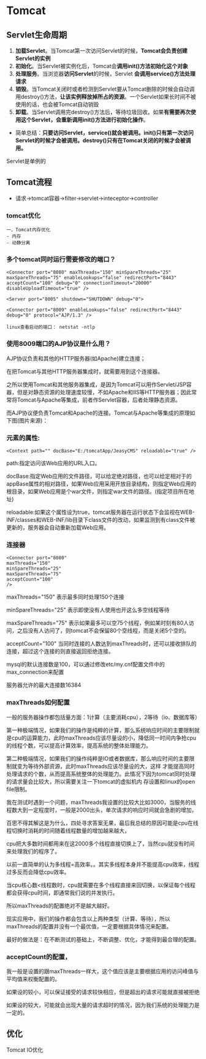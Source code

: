 # Tomcat 


## Servlet生命周期

1. **加载Servlet**。当Tomcat第一次访问Servlet的时候，**Tomcat会负责创建Servlet的实例**
2. **初始化**。当Servlet被实例化后，Tomcat会**调用init()方法初始化这个对象**
3. **处理服务**。当浏览器**访问Servlet**的时候，Servlet **会调用service()方法处理请求**
4. **销毁**。当Tomcat关闭时或者检测到Servlet要从Tomcat删除的时候会自动调用destroy()方法，**让该实例释放掉所占的资源**。一个Servlet如果长时间不被使用的话，也会被Tomcat自动销毁
5. **卸载**。当Servlet调用完destroy()方法后，等待垃圾回收。如果**有需要再次使用这个Servlet，会重新调用init()方法进行初始化操作**。

- 简单总结：**只要访问Servlet，service()就会被调用。init()只有第一次访问Servlet的时候才会被调用。destroy()只有在Tomcat关闭的时候才会被调用。**

Servlet是单例的

## Tomcat流程

- 请求->tomcat容器->filter->servlet->inteceptor->controller

### tomcat优化
    
    一、Tomcat内存优化
    - 内存
    - 动静分离
        
### 多个tomcat同时运行需要修改的端口？
    

    <Connector port="8080" maxThreads="150" minSpareThreads="25" maxSpareThreads="75" enableLookups="false" redirectPort="8443" acceptCount="100" debug="0" connectionTimeout="20000" disableUploadTimeout="true" />

    <Server port="8005" shutdown="SHUTDOWN" debug="0">

    <Connector port="8009" enableLookups="false" redirectPort="8443" debug="0" protocol="AJP/1.3" />
    
    linux查看启动的端口： netstat -ntlp


### 使用8009端口的AJP协议是什么用？

AJP协议负责和其他的HTTP服务器(如Apache)建立连接；
    
在把Tomcat与其他HTTP服务器集成时，就需要用到这个连接器。
    
之所以使用Tomcat和其他服务器集成，是因为Tomcat可以用作Servlet/JSP容器，但是对静态资源的处理速度较慢，不如Apache和IIS等HTTP服务器；因此常常将Tomcat与Apache等集成，前者作Servlet容器，后者处理静态资源。
    
而AJP协议便负责Tomcat和Apache的连接。Tomcat与Apache等集成的原理如下图(图片来源)：


### <Context>元素的属性: 

    <Context path="" docBase="E:/tomcatApp/JeasyCMS" reloadable="true" />

path:指定访问该Web应用的URL入口。 

docBase:指定Web应用的文件路径，可以给定绝对路径，也可以给定相对于<Host>的appBase属性的相对路径，如果Web应用采用开放目录结构，则指定Web应用的根目录，如果Web应用是个war文件，则指定war文件的路径。(指定项目所在地址) 

reloadable:如果这个属性设为true，tomcat服务器在运行状态下会监视在WEB-INF/classes和WEB-INF/lib目录下class文件的改动，如果监测到有class文件被更新的，服务器会自动重新加载Web应用。
    
### 连接器

    <Connector port="8080" 
    maxThreads="150" 
    minSpareThreads="25" 
    maxSpareThreads="75" 
    acceptCount="100" 
    />   

maxThreads="150" 表示最多同时处理150个连接 

minSpareThreads="25" 表示即使没有人使用也开这么多空线程等待 

maxSpareThreads="75" 表示如果最多可以空75个线程，例如某时刻有80人访问，之后没有人访问了，则tomcat不会保留80个空线程，而是关闭5个空的。 

acceptCount="100" 当同时连接的人数达到maxThreads时，还可以接收排队的连接，超过这个连接的则直接返回拒绝连接。 

mysql的默认连接数是100，可以通过修改etc/my.cnf配置文件中的max_connection来配置

服务器允许的最大连接数16384


### maxThreads如何配置

一般的服务器操作都包括量方面：1计算（主要消耗cpu），2等待（io、数据库等）

第一种极端情况，如果我们的操作是纯粹的计算，那么系统响应时间的主要限制就是cpu的运算能力，此时maxThreads应该尽量设的小，降低同一时间内争抢cpu的线程个数，可以提高计算效率，提高系统的整体处理能力。

第二种极端情况，如果我们的操作纯粹是IO或者数据库，那么响应时间的主要限制就变为等待外部资源，此时maxThreads应该尽量设的大，这样 才能提高同时处理请求的个数，从而提高系统整体的处理能力。此情况下因为tomcat同时处理的请求量会比较大，所以需要关注一下tomcat的虚拟机内 存设置和linux的open file限制。

我在测试时遇到一个问题，maxThreads我设置的比较大比如3000，当服务的线程数大到一定程度时，一般是2000出头，单次请求的响应时间就会急剧的增加，

百思不得其解这是为什么，四处寻求答案无果，最后我总结的原因可能是cpu在线程切换时消耗的时间随着线程数量的增加越来越大，

cpu把大多数时间都用来在这2000多个线程直接切换上了，当然cpu就没有时间来处理我们的程序了。

以前一直简单的认为多线程=高效率。。其实多线程本身并不能提高cpu效率，线程过多反而会降低cpu效率。

当cpu核心数<线程数时，cpu就需要在多个线程直接来回切换，以保证每个线程都会获得cpu时间，即通常我们说的并发执行。

所以maxThreads的配置绝对不是越大越好。

现实应用中，我们的操作都会包含以上两种类型（计算、等待），所以maxThreads的配置并没有一个最优值，一定要根据具体情况来配置。

最好的做法是：在不断测试的基础上，不断调整、优化，才能得到最合理的配置。

### acceptCount的配置，

我一般是设置的跟maxThreads一样大，这个值应该是主要根据应用的访问峰值与平均值来权衡配置的。

如果设的较小，可以保证接受的请求较快相应，但是超出的请求可能就直接被拒绝

如果设的较大，可能就会出现大量的请求超时的情况，因为我们系统的处理能力是一定的。


## 优化

Tomcat IO优化


